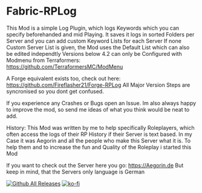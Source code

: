 # Fabric-RPLog
This Mod is a simple Log Plugin, which logs Keywords which you can specify beforehanded and mid Playing. 
It saves it logs in sorted Folders per Server and you can add custom Keyword Lists for each Server
If none Custom Server List is given, the Mod uses the Default List which can also be edited independtly
Versions below 4.2  can only be Configured with Modmenu from Terraformers: https://github.com/TerraformersMC/ModMenu

A Forge equivalent exists too, check out here: https://github.com/Fireflasher21/Forge-RPLog
All Major Version Steps are syncronised so you dont get confused.

If you experience any Crashes or Bugs open an Issue. Im also always happy to improve the mod, so send me ideas of what you think would be neat to add.

History:
This Mod was written by me to help specifically Roleplayers, which often access the logs of their RP History if their Server is text based. 
In my Case it was Aegorin and all the people who make this Server what it is. To help them and to increase the fun and Quality of the Roleplay i started this Mod 

If you want to check out the Server here you go: https://Aegorin.de
But keep in mind, that the Servers only language is German

[![Github All Releases](https://img.shields.io/github/downloads/fireflasher21/fabric-rplog/total.svg)]()
[![ko-fi](https://ko-fi.com/img/githubbutton_sm.svg)](https://ko-fi.com/A0A2H14AJ)
